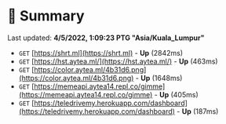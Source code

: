 # 📖 Summary
Last updated: **4/5/2022, 1:09:23 PTG "Asia/Kuala_Lumpur"**

- `GET` [https://shrt.ml](https://shrt.ml) - **Up** (2842ms)
- `GET` [https://hst.aytea.ml/](https://hst.aytea.ml/) - **Up** (463ms)
- `GET` [https://color.aytea.ml/4b31d6.png](https://color.aytea.ml/4b31d6.png) - **Up** (1648ms)
- `GET` [https://memeapi.aytea14.repl.co/gimme](https://memeapi.aytea14.repl.co/gimme) - **Up** (405ms)
- `GET` [https://teledrivemy.herokuapp.com/dashboard](https://teledrivemy.herokuapp.com/dashboard) - **Up** (187ms)
